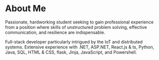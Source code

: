 # About Me
Passionate, hardworking student seeking to gain professional experience from a position where skills of unstructured problem solving, effective communication, and resilience are indispensable.

Full-stack developer particularly intrigued by the IoT and distributed systems. Extensive experience with .NET, ASP.NET, React.js & ts, Python, Java, SQL, HTML & CSS, flask, Jinja, JavaScript, and Powershell.
